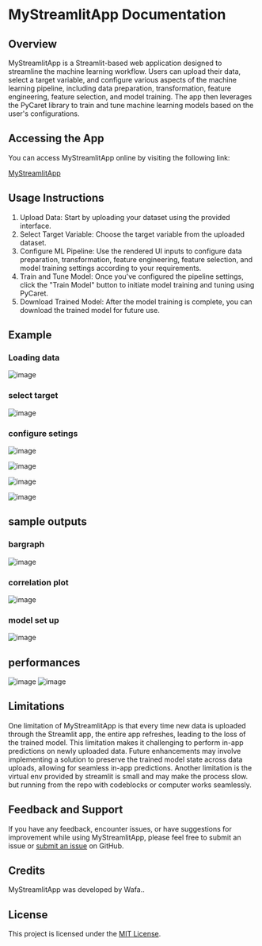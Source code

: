 # MyStreamlitApp Documentation

## Overview

MyStreamlitApp is a Streamlit-based web application designed to streamline the machine learning workflow. Users can upload their data, select a target variable, and configure various aspects of the machine learning pipeline, including data preparation, transformation, feature engineering, feature selection, and model training. The app then leverages the PyCaret library to train and tune machine learning models based on the user's configurations.

## Accessing the App

You can access MyStreamlitApp online by visiting the following link:

[MyStreamlitApp](https://appapp-qnebc74f2xhhqkx2s6ypwr.streamlit.app/)

## Usage Instructions

1. Upload Data: Start by uploading your dataset using the provided interface.
2. Select Target Variable: Choose the target variable from the uploaded dataset.
3. Configure ML Pipeline: Use the rendered UI inputs to configure data preparation, transformation, feature engineering, feature selection, and model training settings according to your requirements.
4. Train and Tune Model: Once you've configured the pipeline settings, click the "Train Model" button to initiate model training and tuning using PyCaret.
5. Download Trained Model: After the model training is complete, you can download the trained model for future use.



## Example
### Loading data
![image](https://github.com/wfa19/streamlitapp/assets/85408528/3839544d-59d9-4740-859a-1befc402f729)

### select target
![image](https://github.com/wfa19/streamlitapp/assets/85408528/5d4d668f-12f6-4943-b85c-48dbd4612d3c)

### configure setings

![image](https://github.com/wfa19/streamlitapp/assets/85408528/308e1a96-7913-4c30-b847-ad25636d6636)

![image](https://github.com/wfa19/streamlitapp/assets/85408528/d753e6d5-44b7-40e7-bbc8-90ccad87ccde)

![image](https://github.com/wfa19/streamlitapp/assets/85408528/09392be7-f554-44b7-8724-d8d1cd3c35f9)

![image](https://github.com/wfa19/streamlitapp/assets/85408528/1de6a9f0-1daa-4605-b65a-09157e8fe62b)

## sample outputs
### bargraph 
![image](https://github.com/wfa19/streamlitapp/assets/85408528/c5adb655-9c8c-4da7-b79d-2b792a86e5ce)

### correlation plot
![image](https://github.com/wfa19/streamlitapp/assets/85408528/c5959ac9-c1c8-49e4-91d3-e2b20f4c22ca)
### model set up 
![image](https://github.com/wfa19/streamlitapp/assets/85408528/8fc63ffe-5a26-49e0-8783-75cf45fea1b6)

## performances 
![image](https://github.com/wfa19/streamlitapp/assets/85408528/611c248a-8c2b-419b-ba28-7c028abb5b33)
![image](https://github.com/wfa19/streamlitapp/assets/85408528/6d5c147b-86d6-4421-b89e-e780e034b316)

## Limitations

One limitation of MyStreamlitApp is that every time new data is uploaded through the Streamlit app, the entire app refreshes, leading to the loss of the trained model. This limitation makes it challenging to perform in-app predictions on newly uploaded data. Future enhancements may involve implementing a solution to preserve the trained model state across data uploads, allowing for seamless in-app predictions. Another limitation is the virtual env provided by streamlit is small and may make the process slow. but running from the repo with codeblocks or computer works seamlessly.

## Feedback and Support

If you have any feedback, encounter issues, or have suggestions for improvement while using MyStreamlitApp, please feel free to submit an issue or [submit an issue](https://github.com/yourusername/mystreamlitapp/issues) on GitHub.

## Credits

MyStreamlitApp was developed by Wafa..

## License

This project is licensed under the [MIT License](LICENSE).
